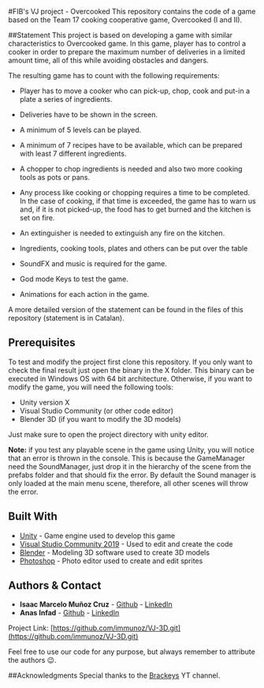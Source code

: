 #FIB's VJ project - Overcooked
This repository contains the code of a game based on the Team 17 cooking cooperative game, Overcooked (I and II).


##Statement
This project is based on developing a game with similar characteristics to 
Overcooked game. In this game, player has to control a cooker in order to 
prepare the maximum number of deliveries in a limited amount time, all of 
this while avoiding obstacles and dangers.

The resulting game has to count with the following requirements:
* Player has to move a cooker who can pick-up, chop, cook and put-in a plate 
  a series of ingredients.

* Deliveries have to be shown in the screen.

* A minimum of 5 levels can be played.

* A minimum of 7 recipes have to be available, which can be prepared with least 7 different ingredients.

* A chopper to chop ingredients is needed and also two more cooking tools as pots or pans.

* Any process like cooking or chopping requires a time to be completed. In the case 
  of cooking, if that time is exceeded, the game has to warn us and, if it is not picked-up,
  the food has to get burned and the kitchen is set on fire.
    
* An extinguisher is needed to extinguish any fire on the kitchen.

* Ingredients, cooking tools, plates and others can be put over the table

* SoundFX and music is required for the game.

* God mode Keys to test the game.

* Animations for each action in the game.

A more detailed version of the statement can be found in the files of this
repository (statement is in Catalan).


## Prerequisites
To test and modify the project first clone this repository. If you only want to
check the final result just open the binary in the X folder. This binary can be executed
in Windows OS with 64 bit architecture. Otherwise, if you want to modify the game, you will need the following tools:
* Unity version X
* Visual Studio Community (or other code editor)
* Blender 3D (if you want to modify the 3D models)

Just make sure to open the project directory with unity editor.

**Note:** if you test any playable scene in the game using Unity, you will notice
that an error is thrown in the console. This is because the GameManager need the 
SoundManager, just drop it in the hierarchy of the scene from the prefabs folder
and that should fix the error. By default the Sound manager is only loaded at the main menu
scene, therefore, all other scenes will throw the error.


## Built With

* [Unity](https://unity3d.com/es/get-unity/download) - Game engine used to develop this game
* [Visual Studio Community 2019](https://visualstudio.microsoft.com/es/vs/) - Used to edit and create the code
* [Blender](https://www.blender.org/) - Modeling 3D software used to create 3D models
* [Photoshop](https://www.adobe.com/es/products/photoshop/free-trial-download.html) - Photo editor used to create and edit sprites

## Authors & Contact
* **Isaac Marcelo Muñoz Cruz** - [Github](https://github.com/immunoz) - [LinkedIn](https://www.linkedin.com/in/isaac-marcelo-mu%C3%B1oz-cruz-409a811a2/)
* **Anas Infad** - [Github](https://github.com/ANASinfad) - [LinkedIn](https://www.linkedin.com/in/anas-infad-04526a1bb/)

Project Link: [https://github.com/immunoz/VJ-3D.git](https://github.com/immunoz/VJ-3D.git)

Feel free to use our code for any purpose, but always remember to attribute the authors 😉.  


##Acknowledgments
Special thanks to the [Brackeys](https://www.youtube.com/user/Brackeys) YT channel.